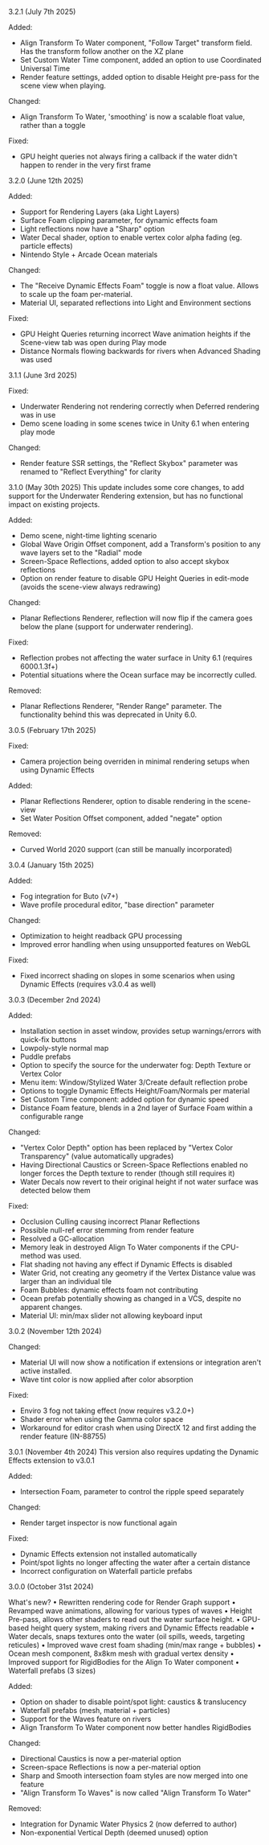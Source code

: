 3.2.1 (July 7th 2025)

Added:
- Align Transform To Water component, "Follow Target" transform field. Has the transform follow another on the XZ plane
- Set Custom Water Time component, added an option to use Coordinated Universal Time
- Render feature settings, added option to disable Height pre-pass for the scene view when playing.

Changed:
- Align Transform To Water, 'smoothing' is now a scalable float value, rather than a toggle

Fixed:
- GPU height queries not always firing a callback if the water didn't happen to render in the very first frame

3.2.0 (June 12th 2025)

Added:
- Support for Rendering Layers (aka Light Layers)
- Surface Foam clipping parameter, for dynamic effects foam
- Light reflections now have a "Sharp" option
- Water Decal shader, option to enable vertex color alpha fading (eg. particle effects)
- Nintendo Style + Arcade Ocean materials

Changed:
- The "Receive Dynamic Effects Foam" toggle is now a float value. Allows to scale up the foam per-material.
- Material UI, separated reflections into Light and Environment sections

Fixed:
- GPU Height Queries returning incorrect Wave animation heights if the Scene-view tab was open during Play mode
- Distance Normals flowing backwards for rivers when Advanced Shading was used

3.1.1 (June 3rd 2025)

Fixed:
- Underwater Rendering not rendering correctly when Deferred rendering was in use
- Demo scene loading in some scenes twice in Unity 6.1 when entering play mode

Changed:
- Render feature SSR settings, the "Reflect Skybox" parameter was renamed to "Reflect Everything" for clarity

3.1.0 (May 30th 2025)
This update includes some core changes, to add support for the Underwater Rendering extension, but has no functional impact on existing projects.

Added:
- Demo scene, night-time lighting scenario
- Global Wave Origin Offset component, add a Transform's position to any wave layers set to the "Radial" mode
- Screen-Space Reflections, added option to also accept skybox reflections
- Option on render feature to disable GPU Height Queries in edit-mode (avoids the scene-view always redrawing)

Changed:
- Planar Reflections Renderer, reflection will now flip if the camera goes below the plane (support for underwater rendering).

Fixed:
- Reflection probes not affecting the water surface in Unity 6.1 (requires 6000.1.3f+)
- Potential situations where the Ocean surface may be incorrectly culled.

Removed:
- Planar Reflections Renderer, "Render Range" parameter. The functionality behind this was deprecated in Unity 6.0.

3.0.5 (February 17th 2025)

Fixed:
- Camera projection being overriden in minimal rendering setups when using Dynamic Effects

Added:
- Planar Reflections Renderer, option to disable rendering in the scene-view
- Set Water Position Offset component, added "negate" option

Removed:
- Curved World 2020 support (can still be manually incorporated)

3.0.4 (January 15th 2025)

Added:
- Fog integration for Buto (v7+)
- Wave profile procedural editor, "base direction" parameter

Changed:
- Optimization to height readback GPU processing
- Improved error handling when using unsupported features on WebGL

Fixed:
- Fixed incorrect shading on slopes in some scenarios when using Dynamic Effects (requires v3.0.4 as well)

3.0.3 (December 2nd 2024)

Added:
- Installation section in asset window, provides setup warnings/errors with quick-fix buttons
- Lowpoly-style normal map
- Puddle prefabs
- Option to specify the source for the underwater fog: Depth Texture or Vertex Color
- Menu item: Window/Stylized Water 3/Create default reflection probe
- Options to toggle Dynamic Effects Height/Foam/Normals per material
- Set Custom Time component: added option for dynamic speed
- Distance Foam feature, blends in a 2nd layer of Surface Foam within a configurable range

Changed:
- "Vertex Color Depth" option has been replaced by "Vertex Color Transparency" (value automatically upgrades)
- Having Directional Caustics or Screen-Space Reflections enabled no longer forces the Depth texture to render (though still requires it)
- Water Decals now revert to their original height if not water surface was detected below them

Fixed:
- Occlusion Culling causing incorrect Planar Reflections
- Possible null-ref error stemming from render feature
- Resolved a GC-allocation
- Memory leak in destroyed Align To Water components if the CPU-method was used.
- Flat shading not having any effect if Dynamic Effects is disabled
- Water Grid, not creating any geometry if the Vertex Distance value was larger than an individual tile
- Foam Bubbles: dynamic effects foam not contributing
- Ocean prefab potentially showing as changed in a VCS, despite no apparent changes.
- Material UI: min/max slider not allowing keyboard input

3.0.2 (November 12th 2024)

Changed:
- Material UI will now show a notification if extensions or integration aren't active installed.
- Wave tint color is now applied after color absorption

Fixed:
- Enviro 3 fog not taking effect (now requires v3.2.0+)
- Shader error when using the Gamma color space
- Workaround for editor crash when using DirectX 12 and first adding the render feature (IN-88755)

3.0.1 (November 4th 2024)
This version also requires updating the Dynamic Effects extension to v3.0.1

Added:
- Intersection Foam, parameter to control the ripple speed separately

Changed:
- Render target inspector is now functional again

Fixed:
- Dynamic Effects extension not installed automatically
- Point/spot lights no longer affecting the water after a certain distance
- Incorrect configuration on Waterfall particle prefabs

3.0.0 (October 31st 2024)

What's new?
• Rewritten rendering code for Render Graph support
• Revamped wave animations, allowing for various types of waves
• Height Pre-pass, allows other shaders to read out the water surface height.
• GPU-based height query system, making rivers and Dynamic Effects readable
• Water decals, snaps textures onto the water (oil spills, weeds, targeting reticules)
• Improved wave crest foam shading (min/max range + bubbles)
• Ocean mesh component, 8x8km mesh with gradual vertex density
• Improved support for RigidBodies for the Align To Water component
• Waterfall prefabs (3 sizes)

Added:
- Option on shader to disable point/spot light: caustics & translucency
- Waterfall prefabs (mesh, material + particles)
- Support for the Waves feature on rivers
- Align Transform To Water component now better handles RigidBodies

Changed:
- Directional Caustics is now a per-material option
- Screen-space Reflections is now a per-material option
- Sharp and Smooth intersection foam styles are now merged into one feature
- "Align Transform To Waves" is now called "Align Transform To Water"

Removed:
- Integration for Dynamic Water Physics 2 (now deferred to author)
- Non-exponential Vertical Depth (deemed unused) option